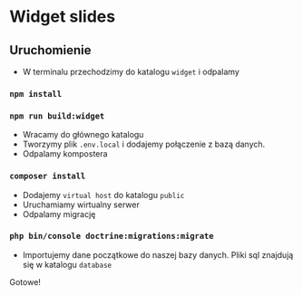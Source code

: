 # Widget slides

## Uruchomienie 

- W terminalu przechodzimy do katalogu `widget` i odpalamy
### `npm install`
### `npm run build:widget`
- Wracamy do głównego katalogu
- Tworzymy plik `.env.local` i dodajemy połączenie z bazą danych.
- Odpalamy kompostera 
### `composer install`
- Dodajemy `virtual host` do katalogu `public`
- Uruchamiamy wirtualny serwer 
- Odpalamy migrację 
### `php bin/console doctrine:migrations:migrate`
- Importujemy dane początkowe do naszej bazy danych. Pliki sql znajdują się w katalogu `database` 

Gotowe!

